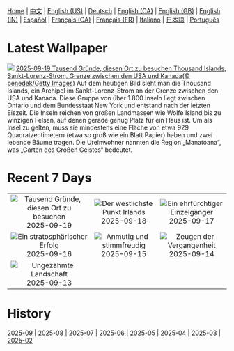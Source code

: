 [Home](../README.md) | [中文](zh-CN.md) | [English (US)](en-US.md) | [Deutsch](de-DE.md) | [English (CA)](en-CA.md) | [English (GB)](en-GB.md) | [English (IN)](en-IN.md) | [Español](es-ES.md) | [Français (CA)](fr-CA.md) | [Français (FR)](fr-FR.md) | [Italiano](it-IT.md) | [日本語](ja-JP.md) | [Português](pt-BR.md)

# Latest Wallpaper
![](https://www.bing.com/th?id=OHR.ThousandIslands_DE-DE0677147681_UHD.jpg)
[2025-09-19 Tausend Gründe, diesen Ort zu besuchen Thousand Islands, Sankt-Lorenz-Strom, Grenze zwischen den USA und Kanada(© benedek/Getty Images)](https://www.bing.com/th?id=OHR.ThousandIslands_DE-DE0677147681_UHD.jpg)
Auf dem heutigen Bild sieht man die Thousand Islands, ein Archipel im Sankt-Lorenz-Strom an der Grenze zwischen den USA und Kanada. Diese Gruppe von über 1.800 Inseln liegt zwischen Ontario und dem Bundesstaat New York und entstand nach der letzten Eiszeit. Die Inseln reichen von großen Landmassen wie Wolfe Island bis zu winzigen Felsen, auf denen gerade genug Platz für ein Haus ist. Um als Insel zu gelten, muss sie mindestens eine Fläche von etwa 929 Quadratzentimetern (etwa so groß wie ein Blatt Papier) haben und zwei lebende Bäume tragen. Die Ureinwohner nannten die Region „Manatoana“, was „Garten des Großen Geistes“ bedeutet.

# Recent 7 Days
|  |  |  |
|:---:|:---:|:---:|
| ![](https://www.bing.com/th?id=OHR.ThousandIslands_DE-DE0677147681_400x240.jpg "Tausend Gründe, diesen Ort zu besuchen") 2025-09-19 | ![](https://www.bing.com/th?id=OHR.DunquinIreland_DE-DE4797885512_400x240.jpg "Der westlichste Punkt Irlands") 2025-09-18 | ![](https://www.bing.com/th?id=OHR.YoungMoose_DE-DE0761999333_400x240.jpg "Ein ehrfürchtiger Einzelgänger") 2025-09-17 |
| ![](https://www.bing.com/th?id=OHR.OzoneEarth_DE-DE2800551844_400x240.jpg "Ein stratosphärischer Erfolg") 2025-09-16 | ![](https://www.bing.com/th?id=OHR.Echasse_DE-DE5356832083_400x240.jpg "Anmutig und stimmfreudig") 2025-09-15 | ![](https://www.bing.com/th?id=OHR.GeraOrangerie_DE-DE0955611584_400x240.jpg "Zeugen der Vergangenheit") 2025-09-14 |
| ![](https://www.bing.com/th?id=OHR.PointReyesSeashore_DE-DE5164774211_400x240.jpg "Ungezähmte Landschaft") 2025-09-13 |  |  |

# History
[2025-09](../archives/wallpaper/de-DE/w_2025_09.md) | [2025-08](../archives/wallpaper/de-DE/w_2025_08.md) | [2025-07](../archives/wallpaper/de-DE/w_2025_07.md) | [2025-06](../archives/wallpaper/de-DE/w_2025_06.md) | [2025-05](../archives/wallpaper/de-DE/w_2025_05.md) | [2025-04](../archives/wallpaper/de-DE/w_2025_04.md) | [2025-03](../archives/wallpaper/de-DE/w_2025_03.md) | [2025-02](../archives/wallpaper/de-DE/w_2025_02.md)
